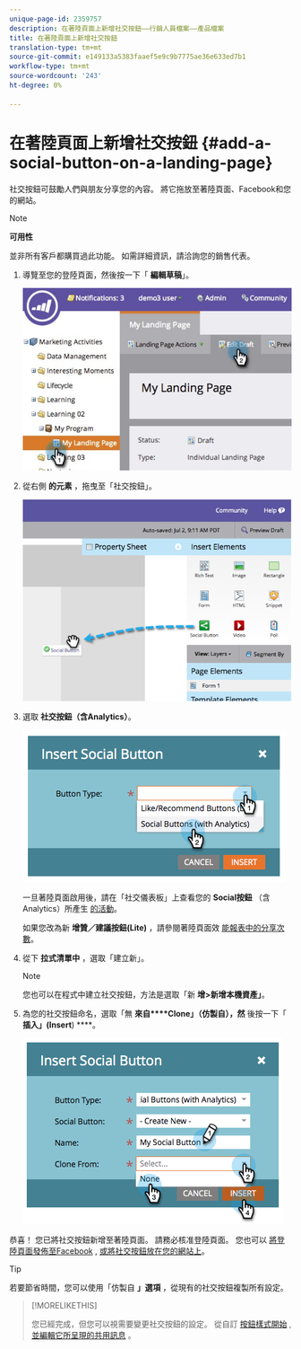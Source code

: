 ```yaml
---
unique-page-id: 2359757
description: 在著陸頁面上新增社交按鈕——行銷人員檔案——產品檔案
title: 在著陸頁面上新增社交按鈕
translation-type: tm+mt
source-git-commit: e149133a5383faaef5e9c9b7775ae36e633ed7b1
workflow-type: tm+mt
source-wordcount: '243'
ht-degree: 0%

---
```



# 在著陸頁面上新增社交按鈕 {#add-a-social-button-on-a-landing-page}

社交按鈕可鼓勵人們與朋友分享您的內容。 將它拖放至著陸頁面、Facebook和您的網站。

>[!NOTE]
>
>**可用性**
>
>並非所有客戶都購買過此功能。 如需詳細資訊，請洽詢您的銷售代表。

1. 導覽至您的登陸頁面，然後按一下「 **編輯草稿**」。

   ![](assets/landingpageeditdraft.jpg)

1. 從右側 **的元素** ，拖曳至「社交按鈕」。

   ![](assets/image2014-9-17-10-3a35-3a6.png)

1. 選取 **社交按鈕（含Analytics）**。

   ![](assets/image2014-9-17-10-3a35-3a13.png)

   一旦著陸頁面啟用後，請在「社交儀表板」上查看您的 **Social按鈕** （含Analytics）所產生 [的活動](view-social-performance.md)。

   如果您改為新 **增贊／建議按鈕(Lite)** ，請參閱著陸頁面效 [能報表中的分享次數](../../../../product-docs/demand-generation/landing-pages/understanding-landing-pages/landing-page-performance-report.md)。

1. 從下 **拉式清單中** ，選取「建立新」。

   >[!NOTE]
   >
   >您也可以在程式中建立社交按鈕，方法是選取「新 **增>新增本機資產」**。

1. 為您的社交按鈕命名，選取「無 **來自****Clone」（仿製自），然** 後按一下「 **插入」(Insert**) ****。

   ![](assets/image2014-9-17-10-3a35-3a26.png)

恭喜！ 您已將社交按鈕新增至著陸頁面。 請務必核准登陸頁面。 您也可以 [將登陸頁面發佈至Facebook](../../../../product-docs/demand-generation/facebook/publish-landing-pages-to-facebook.md) , [或將社交按鈕放在您的網站上](deploy-social-on-your-website.md)。

>[!TIP]
>
>若要節省時間，您可以使用「仿製自 **」選項** ，從現有的社交按鈕複製所有設定。

>[!MORELIKETHIS]
>
>您已經完成，但您可以視需要變更社交按鈕的設定。 從自訂 [按鈕樣式開始](../../../../product-docs/demand-generation/social/configuring-social-actions/customize-social-app-button.md) , [並編輯它所呈現的共用訊息](../../../../product-docs/demand-generation/social/configuring-social-actions/configure-social-sign-up-share-flow.md) 。

